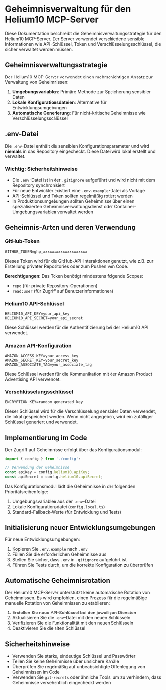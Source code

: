 # Geheimnisverwaltung für den Helium10 MCP-Server

Diese Dokumentation beschreibt die Geheimnisverwaltungsstrategie für den Helium10 MCP-Server. Der Server verwendet verschiedene sensible Informationen wie API-Schlüssel, Token und Verschlüsselungsschlüssel, die sicher verwaltet werden müssen.

## Geheimnisverwaltungsstrategie

Der Helium10 MCP-Server verwendet einen mehrschichtigen Ansatz zur Verwaltung von Geheimnissen:

1. **Umgebungsvariablen**: Primäre Methode zur Speicherung sensibler Daten
2. **Lokale Konfigurationsdateien**: Alternative für Entwicklungsumgebungen
3. **Automatische Generierung**: Für nicht-kritische Geheimnisse wie Verschlüsselungsschlüssel

## .env-Datei

Die `.env`-Datei enthält die sensiblen Konfigurationsparameter und wird **niemals** in das Repository eingecheckt. Diese Datei wird lokal erstellt und verwaltet.

### Wichtig: Sicherheitshinweise

- Die `.env`-Datei ist in der `.gitignore` aufgeführt und wird nicht mit dem Repository synchronisiert
- Für neue Entwickler existiert eine `.env.example`-Datei als Vorlage
- API-Schlüssel und Token sollten regelmäßig rotiert werden
- In Produktionsumgebungen sollten Geheimnisse über einen spezialisierten Geheimnisverwaltungsdienst oder Container-Umgebungsvariablen verwaltet werden

## Geheimnis-Arten und deren Verwendung

### GitHub-Token

```
GITHUB_TOKEN=ghp_xxxxxxxxxxxxxxxxxxxx
```

Dieses Token wird für die GitHub-API-Interaktionen genutzt, wie z.B. zur Erstellung privater Repositories oder zum Pushen von Code.

**Berechtigungen**: Das Token benötigt mindestens folgende Scopes:
- `repo` (für private Repository-Operationen)
- `read:user` (für Zugriff auf Benutzerinformationen)

### Helium10 API-Schlüssel

```
HELIUM10_API_KEY=your_api_key
HELIUM10_API_SECRET=your_api_secret
```

Diese Schlüssel werden für die Authentifizierung bei der Helium10 API verwendet.

### Amazon API-Konfiguration

```
AMAZON_ACCESS_KEY=your_access_key
AMAZON_SECRET_KEY=your_secret_key
AMAZON_ASSOCIATE_TAG=your_associate_tag
```

Diese Schlüssel werden für die Kommunikation mit der Amazon Product Advertising API verwendet.

### Verschlüsselungsschlüssel

```
ENCRYPTION_KEY=random_generated_key
```

Dieser Schlüssel wird für die Verschlüsselung sensibler Daten verwendet, die lokal gespeichert werden. Wenn nicht angegeben, wird ein zufälliger Schlüssel generiert und verwendet.

## Implementierung im Code

Der Zugriff auf Geheimnisse erfolgt über das Konfigurationsmodul:

```typescript
import { config } from './config';

// Verwendung der Geheimnisse
const apiKey = config.helium10.apiKey;
const apiSecret = config.helium10.apiSecret;
```

Das Konfigurationsmodul lädt die Geheimnisse in der folgenden Prioritätsreihenfolge:

1. Umgebungsvariablen aus der `.env`-Datei
2. Lokale Konfigurationsdatei (`config.local.ts`)
3. Standard-Fallback-Werte (für Entwicklung und Tests)

## Initialisierung neuer Entwicklungsumgebungen

Für neue Entwicklungsumgebungen:

1. Kopieren Sie `.env.example` nach `.env`
2. Füllen Sie die erforderlichen Geheimnisse aus
3. Stellen Sie sicher, dass `.env` in `.gitignore` aufgeführt ist
4. Führen Sie Tests durch, um die korrekte Konfiguration zu überprüfen

## Automatische Geheimnisrotation

Der Helium10 MCP-Server unterstützt keine automatische Rotation von Geheimnissen. Es wird empfohlen, einen Prozess für die regelmäßige manuelle Rotation von Geheimnissen zu etablieren:

1. Erstellen Sie neue API-Schlüssel bei den jeweiligen Diensten
2. Aktualisieren Sie die `.env`-Datei mit den neuen Schlüsseln
3. Verifizieren Sie die Funktionalität mit den neuen Schlüsseln
4. Deaktivieren Sie die alten Schlüssel

## Sicherheitshinweise

- Verwenden Sie starke, eindeutige Schlüssel und Passwörter
- Teilen Sie keine Geheimnisse über unsichere Kanäle
- Überprüfen Sie regelmäßig auf unbeabsichtigte Offenlegung von Geheimnissen im Code
- Verwenden Sie `git-secrets` oder ähnliche Tools, um zu verhindern, dass Geheimnisse versehentlich eingecheckt werden
